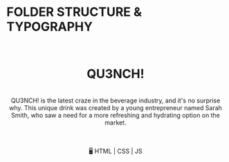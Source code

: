 # FOLDER STRUCTURE & TYPOGRAPHY
</br>

<h1 align ="center">QU3NCH!</h1>

<p align ="center">
</br>
 QU3NCH! is the latest craze in the beverage industry, and it's no surprise why. This unique drink was created by a young entrepreneur named Sarah Smith, who saw a need for a more refreshing and hydrating option on the market.
</br></br>

<p align="center">
<br>
🖥️ HTML | CSS | JS